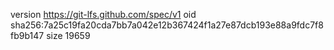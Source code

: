 version https://git-lfs.github.com/spec/v1
oid sha256:7a25c19fa20cda7bb7a042e12b367424f1a27e87dcb193e88a9fdc7f8fb9b147
size 19659

